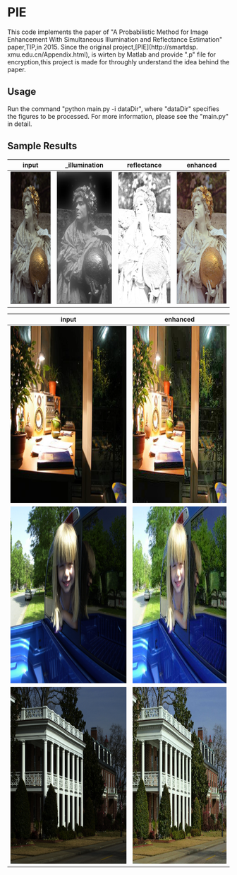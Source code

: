 # PIE

This code implements the paper of "A Probabilistic Method for Image Enhancement With Simultaneous Illumination and Reflectance Estimation" paper,TIP,in 2015. Since the original project,[PIE](http://smartdsp.
xmu.edu.cn/Appendix.html), is wirten by Matlab and provide ".p" file for encryption,this project is made for throughly understand the idea behind the paper.

## Usage

Run the command "python main.py -i dataDir", where "dataDir" specifies the figures to be processed. For more information, please see the "main.py" in detail.


## Sample Results

input|_illumination|reflectance|enhanced
---- |-----|------|-------
<img src="https://github.com/DavidQiuChao/PIE/blob/main/figs/1.bmp" width = "200" height = "300" alt="in"/>|<img src="https://github.com/DavidQiuChao/PIE/blob/main/figs/1_I.jpg" width = "200" height = "300" alt="il"/>|<img src="https://github.com/DavidQiuChao/PIE/blob/main/figs/1_R.jpg" width = "200" height = "300" alt="ref"/>|<img src="https://github.com/DavidQiuChao/PIE/blob/main/figs/1_res.jpg" width = "200" height = "300" alt="res"/>


input|enhanced
----|-----
<img src="https://github.com/DavidQiuChao/PIE/blob/main/figs/3.bmp" width = "300" height = "400" alt="3in"/>|<img src="https://github.com/DavidQiuChao/PIE/blob/main/figs/3_res.jpg" width = "300" height = "400" alt="3out"/>
<img src="https://github.com/DavidQiuChao/PIE/blob/main/figs/4.bmp" width = "300" height = "400" alt="4in"/>|<img src="https://github.com/DavidQiuChao/PIE/blob/main/figs/4_res.jpg" width = "300" height = "400" alt="4out"/>
<img src="https://github.com/DavidQiuChao/PIE/blob/main/figs/6.bmp" width = "400" height = "400" alt="6in"/>|<img src="https://github.com/DavidQiuChao/PIE/blob/main/figs/6_res.jpg" width = "300" height = "400" alt="6out"/>


